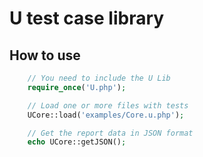 # U test case library

## How to use

```php
    // You need to include the U Lib
    require_once('U.php');

    // Load one or more files with tests
    UCore::load('examples/Core.u.php');

    // Get the report data in JSON format
    echo UCore::getJSON();
```
